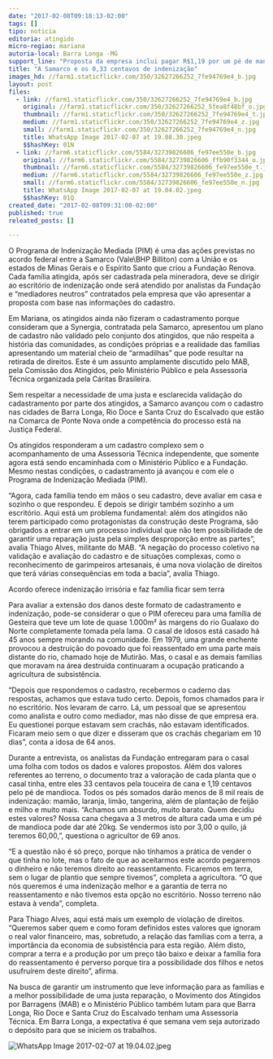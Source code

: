 ```yaml
---
date: "2017-02-08T09:18:13-02:00"
tags: []
tipo: noticia
editoria: atingido
micro-regiao: mariana
autoria-local: Barra Longa -MG
support_line: "Proposta da empresa inclui pagar R$1,19 por um pé de mandioca e R$0,33 por uma touceira de cana. Família que aceitar ficará sem terra."
title: "A Samarco e os 0,33 centavos de indenização"
images_hd: //farm1.staticflickr.com/350/32627266252_7fe94769e4_b.jpg
layout: post
files:
  - link: //farm1.staticflickr.com/350/32627266252_7fe94769e4_b.jpg
    original: //farm1.staticflickr.com/350/32627266252_5fea8f48bf_o.jpg
    thumbnail: //farm1.staticflickr.com/350/32627266252_7fe94769e4_t.jpg
    medium: //farm1.staticflickr.com/350/32627266252_7fe94769e4_z.jpg
    small: //farm1.staticflickr.com/350/32627266252_7fe94769e4_n.jpg
    title: WhatsApp Image 2017-02-07 at 19.08.30.jpeg
    $$hashKey: 01N
  - link: //farm6.staticflickr.com/5584/32739826606_fe97ee550e_b.jpg
    original: //farm6.staticflickr.com/5584/32739826606_ffb90f3344_o.jpg
    thumbnail: //farm6.staticflickr.com/5584/32739826606_fe97ee550e_t.jpg
    medium: //farm6.staticflickr.com/5584/32739826606_fe97ee550e_z.jpg
    small: //farm6.staticflickr.com/5584/32739826606_fe97ee550e_n.jpg
    title: WhatsApp Image 2017-02-07 at 19.04.02.jpeg
    $$hashKey: 01Q
created_date: "2017-02-08T09:31:00-02:00"
published: true
releated_posts: []

---
```

<p>O Programa de Indeniza&ccedil;&atilde;o Mediada (PIM) &eacute; uma das a&ccedil;&otilde;es previstas no acordo federal entre a Samarco (Vale\BHP Billiton) com a Uni&atilde;o e os estados de Minas Gerais e o Esp&iacute;rito Santo que criou a Funda&ccedil;&atilde;o Renova. Cada fam&iacute;lia atingida, ap&oacute;s ser cadastrada pela mineradora, deve se dirigir ao escrit&oacute;rio de indeniza&ccedil;&atilde;o onde ser&aacute; atendido por analistas da Funda&ccedil;&atilde;o e &ldquo;mediadores neutros&rdquo; contratados pela empresa que v&atilde;o apresentar a proposta com base nas informa&ccedil;&otilde;es do cadastro.</p>

<p>Em Mariana, os atingidos ainda n&atilde;o fizeram o cadastramento porque consideram que a Synergia, contratada pela Samarco, apresentou um plano de cadastro n&atilde;o validado pelo conjunto dos atingidos, que n&atilde;o respeita a hist&oacute;ria das comunidades, as condi&ccedil;&otilde;es pr&oacute;prias e a realidade das fam&iacute;lias apresentando um material cheio de &ldquo;armadilhas&rdquo; que pode resultar na retirada de direitos. Este &eacute; um assunto amplamente discutido pelo MAB, pela Comiss&atilde;o dos Atingidos, pelo Minist&eacute;rio P&uacute;blico e pela Assessoria T&eacute;cnica organizada pela C&aacute;ritas Brasileira.</p>

<p>Sem respeitar a necessidade de uma justa e esclarecida valida&ccedil;&atilde;o do cadastramento por parte dos atingidos, a Samarco avan&ccedil;ou com o cadastro nas cidades de Barra Longa, Rio Doce e Santa Cruz do Escalvado que est&atilde;o na Comarca de Ponte Nova onde a compet&ecirc;ncia do processo est&aacute; na Justi&ccedil;a Federal.</p>

<p>Os atingidos responderam a um cadastro complexo sem o acompanhamento de uma Assessoria T&eacute;cnica independente, que somente agora est&aacute; sendo encaminhada com o Minist&eacute;rio P&uacute;blico e a Funda&ccedil;&atilde;o. Mesmo nestas condi&ccedil;&otilde;es, o cadastramento j&aacute; avan&ccedil;ou e com ele o Programa de Indeniza&ccedil;&atilde;o Mediada (PIM).</p>

<p>&ldquo;Agora, cada fam&iacute;lia tendo em m&atilde;os o seu cadastro, deve avaliar em casa e sozinho o que respondeu. E depois se dirigir tamb&eacute;m sozinho a um escrit&oacute;rio. Aqui est&aacute; um problema fundamental: al&eacute;m dos atingidos n&atilde;o terem participado como protagonistas da constru&ccedil;&atilde;o deste Programa, s&atilde;o obrigados a entrar em um processo individual que n&atilde;o tem possibilidade de garantir uma repara&ccedil;&atilde;o justa pela simples despropor&ccedil;&atilde;o entre as partes&rdquo;, avalia Thiago Alves, militante do MAB. &ldquo;A nega&ccedil;&atilde;o do processo coletivo na valida&ccedil;&atilde;o e avalia&ccedil;&atilde;o do cadastro e de situa&ccedil;&otilde;es complexas, como o reconhecimento de garimpeiros artesanais, &eacute; uma nova viola&ccedil;&atilde;o de direitos que ter&aacute; v&aacute;rias consequ&ecirc;ncias em toda a bacia&rdquo;, avalia Thiago.</p>

<p>Acordo oferece indeniza&ccedil;&atilde;o irris&oacute;ria e faz fam&iacute;lia ficar sem terra</p>

<p>Para avaliar a extens&atilde;o dos danos deste formato de cadastramento e indeniza&ccedil;&atilde;o, pode-se considerar o que o PIM ofereceu para uma fam&iacute;lia de Gesteira que teve um lote de quase 1.000m&sup2; &agrave;s margens do rio Gualaxo do Norte completamente tomada pela lama. O casal de idosos est&aacute; casado h&aacute; 45 anos sempre morando na comunidade. Em 1979, uma grande enchente provocou a destrui&ccedil;&atilde;o do povoado que foi reassentado em uma parte mais distante do rio, chamado hoje de Mutir&atilde;o. Mas, o casal e as demais fam&iacute;lias que moravam na &aacute;rea destru&iacute;da continuaram a ocupa&ccedil;&atilde;o praticando a agricultura de subsist&ecirc;ncia.</p>

<p>&ldquo;Depois que respondemos o cadastro, recebermos o caderno das respostas, achamos que estava tudo certo. Depois, fomos chamados para ir no escrit&oacute;rio. Nos levaram de carro. L&aacute;, um pessoal que se apresentou como analista e outro como mediador, mas n&atilde;o disse de que empresa era. Eu questionei porque estavam sem crach&aacute;s, n&atilde;o estavam identificados. Ficaram meio sem o que dizer e disseram que os crach&aacute;s chegariam em 10 dias&rdquo;, conta a idosa de 64 anos.</p>

<p>Durante a entrevista, os analistas da Funda&ccedil;&atilde;o entregaram para o casal uma folha com todos os dados e valores propostos. Al&eacute;m dos valores referentes ao terreno, o documento traz a valora&ccedil;&atilde;o de cada planta que o casal tinha, entre eles 33 centavos pela touceira de cana e 1,19 centavos pelo p&eacute; de mandioca. Todos os p&eacute;s somados dar&atilde;o menos de 8 mil reais de indeniza&ccedil;&atilde;o: mam&atilde;o, laranja, lim&atilde;o, tangerina, al&eacute;m de planta&ccedil;&atilde;o de feij&atilde;o e milho e muito mais. &ldquo;Achamos um absurdo, muito barato. Quem decidiu estes valores? Nossa cana chegava a 3 metros de altura cada uma e um p&eacute; de mandioca pode dar at&eacute; 20kg. Se vendermos isto por 3,00 o quilo, j&aacute; teremos 60,00,&rdquo;, questiona o agricultor de 69 anos.</p>

<p>&ldquo;E a quest&atilde;o n&atilde;o &eacute; s&oacute; pre&ccedil;o, porque n&atilde;o t&iacute;nhamos a pr&aacute;tica de vender o que tinha no lote, mas o fato de que ao aceitarmos este acordo pegaremos o dinheiro e n&atilde;o teremos direito ao reassentamento. Ficaremos em terra, sem o lugar de plantio que sempre tivemos&rdquo;, completa a agricultora. &ldquo;O que n&oacute;s queremos &eacute; uma indeniza&ccedil;&atilde;o melhor e a garantia de terra no reassentamento e n&atilde;o tivemos esta op&ccedil;&atilde;o no escrit&oacute;rio. Nosso terreno n&atilde;o estava &agrave; venda&rdquo;, completa.</p>

<p>Para Thiago Alves, aqui est&aacute; mais um exemplo de viola&ccedil;&atilde;o de direitos. &ldquo;Queremos saber quem e como foram definidos estes valores que ignoram o real valor financeiro, mas, sobretudo, a rela&ccedil;&atilde;o das fam&iacute;lias com a terra, a import&acirc;ncia da economia de subsist&ecirc;ncia para esta regi&atilde;o. Al&eacute;m disto, comprar a terra e a produ&ccedil;&atilde;o por um pre&ccedil;o t&atilde;o baixo e deixar a fam&iacute;lia fora do reassentamento &eacute; perverso porque tira a possibilidade dos filhos e netos usufru&iacute;rem deste direito&rdquo;, afirma.</p>

<p>Na busca de garantir um instrumento que leve informa&ccedil;&atilde;o para as fam&iacute;lias e a melhor possibilidade de uma justa repara&ccedil;&atilde;o, o Movimento dos Atingidos por Barragens (MAB) e o Minist&eacute;rio P&uacute;blico tamb&eacute;m lutam para que Barra Longa, Rio Doce e Santa Cruz do Escalvado tenham uma Assessoria T&eacute;cnica. Em Barra Longa, a expectativa &eacute; que semana vem seja autorizado o dep&oacute;sito para que se iniciem os trabalhos.</p>

<p><img alt="WhatsApp Image 2017-02-07 at 19.04.02.jpeg" src="//farm6.staticflickr.com/5584/32739826606_fe97ee550e_b.jpg" /></p>
